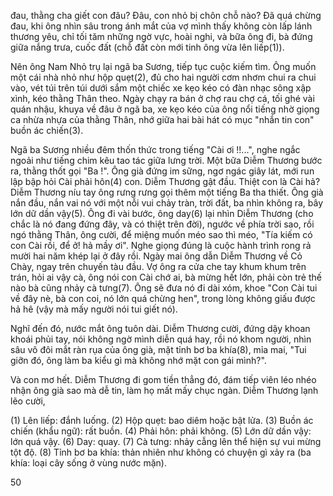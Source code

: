 đau, thằng cha giết con đâu? Đâu, con nhỏ bị chôn chỗ nào? Đã quá chừng đau, khi
ông nhìn sâu trong ánh mắt của vợ mình thấy không còn lấp lánh thương yêu, chỉ
tối tăm những ngờ vực, hoài nghi, và bữa ông đi, bà đứng giữa nắng trưa, cuốc đất
(chỗ đất còn mới tinh ông vừa lên liếp(1)).

Nên ông Nam Nhỏ trụ lại ngã ba Sương, tiếp tục cuộc kiếm tìm. Ông muốn một
cái nhà nhỏ như hộp quẹt(2), đủ cho hai người cơm nhơm chui ra chui vào, vét túi
trên túi dưới sắm một chiếc xe kẹo kéo có đàn nhạc sông xập xình, kéo thằng Thân
theo. Ngày chạy ra bán ở chợ rau chợ cá, tối ghé vài quán nhậu, khuya về đâu ở ngã
ba, xe kẹo kéo của ông nổi tiếng nhờ giọng ca nhừa nhựa của thằng Thân, nhớ giữa
hai bài hát có mục "nhắn tin con" buồn ác chiến(3).

Ngã ba Sương nhiều đêm thốn thức trong tiếng "Cài ơi !!...", nghe ngắc ngoải như
tiếng chim kêu tao tác giữa lưng trời. Một bữa Diễm Thương bước ra, thằng thốt gọi
"Ba !". Ông già đứng im sững, ngơ ngác giây lát, mới run lập bập hỏi Cài phải hôn(4)
con. Diễm Thương gật đầu. Thiệt con là Cài hả? Diễm Thương níu tay ông rưng rưng
gọi thêm một tiếng Ba tha thiết. Ông già nắn đầu, nắn vai nó với một nỗi vui chảy
tràn, trời đất, ba nhìn không ra, bây lớn dữ dần vậy(5). Ông đi vài bước, ông day(6) lại
nhìn Diễm Thương (cho chắc là nó đang đứng đây, và có thiệt trên đời), ngước về
phía trời sao, rồi ngó thằng Thân, ông cười, để miệng muốn méo sao thì méo, "Tía
kiếm có con Cài rồi, để ở! hả mầy ơi". Nghe giọng đúng là cuộc hành trình rong rả
mười hai năm khép lại ở đây rồi. Ngày mai ông dẫn Diễm Thương về Cỏ Chày, ngay
trên chuyến tàu đầu. Vợ ông ra cửa che tay khum khum trên trán, hỏi ai vậy cà, ông
nói con Cài chớ ai, bà mừng hết lớn, phải còn trẻ thế nào bà cũng nhảy cà tưng(7). Ông
sẽ đưa nó đi dài xóm, khoe "Con Cài tui về đây nè, bà con coi, nó lớn quá chừng hen",
trong lòng không giấu được hả hê (vậy mà mấy người nói tui giết nó).

Nghĩ đến đó, nước mắt ông tuôn dài. Diễm Thương cười, đứng dậy khoan khoái
phủi tay, nói không ngờ mình diễn quá hay, rồi nó khom người, nhìn sâu vô đôi
mắt ràn rụa của ông già, mặt tỉnh bơ ba khía(8), mỉa mai, "Tui giỡn đó, ông làm ba
kiểu gì mà không nhớ mặt con gái mình?".

Và con mơ hết. Diễm Thương đi gom tiền thẳng đó, đám tiếp viên léo nhéo nhận
ông già sao mà dễ tin, làm họ mất mấy chục ngàn. Diễm Thương lạnh lẽo cười,

(1) Lên liếp: đắnh luống.
(2) Hộp quẹt: bao diêm hoặc bật lửa.
(3) Buồn ác chiến (khẩu ngữ): rất buồn.
(4) Phải hôn: phải không.
(5) Lớn dữ dần vậy: lớn quá vậy.
(6) Day: quay.
(7) Cà tưng: nhảy cẫng lên thể hiện sự vui mừng tột độ.
(8) Tỉnh bơ ba khía: thản nhiên như không có chuyện gì xảy ra (ba khía: loại cây sống ở vùng nước mặn).

50